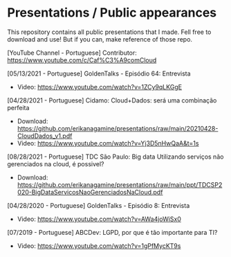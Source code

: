 # Presentations / Public appearances

This repository contains all public presentations that I made. Fell free to download and use! But if you can, make reference of those repo.

[YouTube Channel - Portuguese] Contributor: https://www.youtube.com/c/Caf%C3%A9comCloud

[05/13/2021 - Portuguese] GoldenTalks - Episódio 64: Entrevista
- Video: https://www.youtube.com/watch?v=1ZCy9qLKGgE

[04/28/2021 - Portuguese] Cidamo: Cloud+Dados: será uma combinação perfeita
-   Download: https://github.com/erikanagamine/presentations/raw/main/20210428-CloudDados_v1.pdf
-   Video: https://www.youtube.com/watch?v=Yj3D5nHwQaA&t=1s

[08/28/2021 - Portuguese] TDC São Paulo: Big data Utilizando serviços não gerenciados na cloud, é possivel?
- Download: https://github.com/erikanagamine/presentations/raw/main/ppt/TDCSP2020-BigDataServicosNaoGerenciadosNaCloud.pdf

[04/28/2020 - Portuguese] GoldenTalks - Episódio 8: Entrevista
- Video: https://www.youtube.com/watch?v=AWa4joWiSx0

[07/2019 - Portuguese] ABCDev: LGPD, por que é tão importante para TI?
- Video: https://www.youtube.com/watch?v=1gPfMycKT9s

